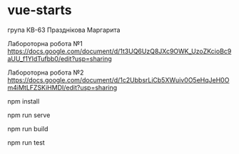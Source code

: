 # vue-starts
група КВ-63
Празднікова Маргарита 

Лабороторна робота №1 https://docs.google.com/document/d/1t3UQ6UzQ8JXc9OWK_UzoZKcioBc9aUU_f1YldTufbb0/edit?usp=sharing

Лабороторна робота №2 https://docs.google.com/document/d/1c2UbbsrLiCb5XWuiv0O5eHqJeH0Om4iMtLFZSKiHMDI/edit?usp=sharing

npm install

npm run serve

npm run build

npm run test

